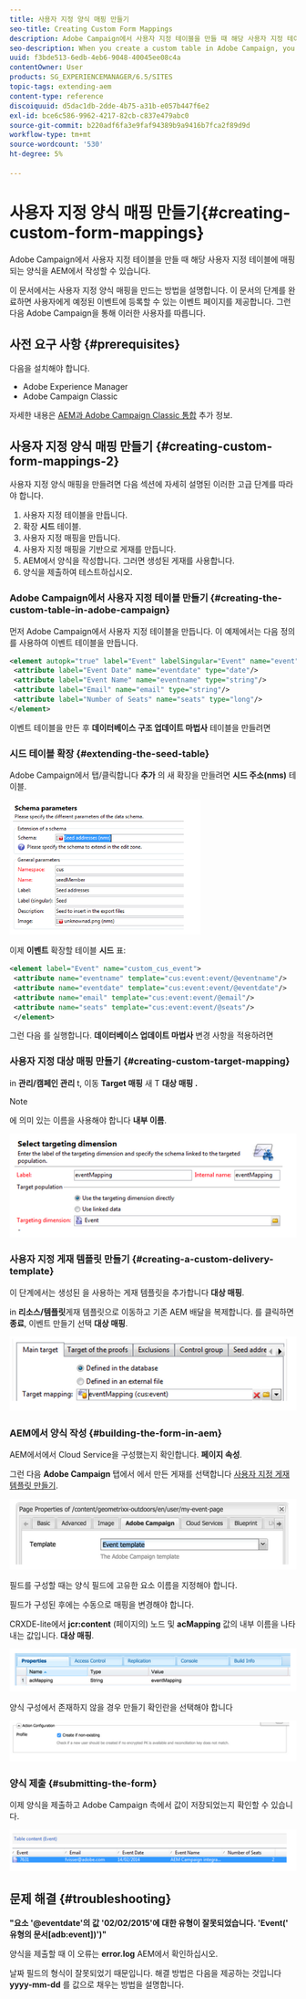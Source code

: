 ```yaml
---
title: 사용자 지정 양식 매핑 만들기
seo-title: Creating Custom Form Mappings
description: Adobe Campaign에서 사용자 지정 테이블을 만들 때 해당 사용자 지정 테이블에 매핑되는 양식을 AEM에서 작성할 수 있습니다
seo-description: When you create a custom table in Adobe Campaign, you may want to build a form in AEM that maps to that custom table
uuid: f3bde513-6edb-4eb6-9048-40045ee08c4a
contentOwner: User
products: SG_EXPERIENCEMANAGER/6.5/SITES
topic-tags: extending-aem
content-type: reference
discoiquuid: d5dac1db-2dde-4b75-a31b-e057b447f6e2
exl-id: bce6c586-9962-4217-82cb-c837e479abc0
source-git-commit: b220adf6fa3e9faf94389b9a9416b7fca2f89d9d
workflow-type: tm+mt
source-wordcount: '530'
ht-degree: 5%

---
```


# 사용자 지정 양식 매핑 만들기{#creating-custom-form-mappings}

Adobe Campaign에서 사용자 지정 테이블을 만들 때 해당 사용자 지정 테이블에 매핑되는 양식을 AEM에서 작성할 수 있습니다.

이 문서에서는 사용자 지정 양식 매핑을 만드는 방법을 설명합니다. 이 문서의 단계를 완료하면 사용자에게 예정된 이벤트에 등록할 수 있는 이벤트 페이지를 제공합니다. 그런 다음 Adobe Campaign을 통해 이러한 사용자를 따릅니다.

## 사전 요구 사항 {#prerequisites}

다음을 설치해야 합니다.

* Adobe Experience Manager
* Adobe Campaign Classic

자세한 내용은 [AEM과 Adobe Campaign Classic 통합](/help/sites-administering/campaignonpremise.md) 추가 정보.

## 사용자 지정 양식 매핑 만들기 {#creating-custom-form-mappings-2}

사용자 지정 양식 매핑을 만들려면 다음 섹션에 자세히 설명된 이러한 고급 단계를 따라야 합니다.

1. 사용자 지정 테이블을 만듭니다.
1. 확장 **시드** 테이블.
1. 사용자 지정 매핑을 만듭니다.
1. 사용자 지정 매핑을 기반으로 게재를 만듭니다.
1. AEM에서 양식을 작성합니다. 그러면 생성된 게재를 사용합니다.
1. 양식을 제출하여 테스트하십시오.

### Adobe Campaign에서 사용자 지정 테이블 만들기 {#creating-the-custom-table-in-adobe-campaign}

먼저 Adobe Campaign에서 사용자 지정 테이블을 만듭니다. 이 예제에서는 다음 정의를 사용하여 이벤트 테이블을 만듭니다.

```xml
<element autopk="true" label="Event" labelSingular="Event" name="event">
 <attribute label="Event Date" name="eventdate" type="date"/>
 <attribute label="Event Name" name="eventname" type="string"/>
 <attribute label="Email" name="email" type="string"/>
 <attribute label="Number of Seats" name="seats" type="long"/>
</element>
```

이벤트 테이블을 만든 후 **데이터베이스 구조 업데이트 마법사** 테이블을 만들려면

### 시드 테이블 확장 {#extending-the-seed-table}

Adobe Campaign에서 탭/클릭합니다 **추가** 의 새 확장을 만들려면 **시드 주소(nms)** 테이블.

![chlimage_1-194](assets/chlimage_1-194.png)

이제 **이벤트** 확장할 테이블 **시드** 표:

```xml
<element label="Event" name="custom_cus_event">
 <attribute name="eventname" template="cus:event:event/@eventname"/>
 <attribute name="eventdate" template="cus:event:event/@eventdate"/>
 <attribute name="email" template="cus:event:event/@email"/>
 <attribute name="seats" template="cus:event:event/@seats"/>
 </element>
```

그런 다음 를 실행합니다. **데이터베이스 업데이트 마법사** 변경 사항을 적용하려면

### 사용자 지정 대상 매핑 만들기 {#creating-custom-target-mapping}

in **관리/캠페인 관리** t, 이동 **Target 매핑** 새 T **대상 매핑 .**

>[!NOTE]
>
>에 의미 있는 이름을 사용해야 합니다 **내부 이름**.

![chlimage_1-195](assets/chlimage_1-195.png)

### 사용자 지정 게재 템플릿 만들기 {#creating-a-custom-delivery-template}

이 단계에서는 생성된 을 사용하는 게재 템플릿을 추가합니다 **대상 매핑**.

in **리소스/템플릿**&#x200B;게재 템플릿으로 이동하고 기존 AEM 배달을 복제합니다. 를 클릭하면 **종료**, 이벤트 만들기 선택 **대상 매핑**.

![chlimage_1-196](assets/chlimage_1-196.png)

### AEM에서 양식 작성 {#building-the-form-in-aem}

AEM에서에서 Cloud Service을 구성했는지 확인합니다. **페이지 속성**.

그런 다음 **Adobe Campaign** 탭에서 에서 만든 게재를 선택합니다 [사용자 지정 게재 템플릿 만들기](#creating-a-custom-delivery-template).

![chlimage_1-197](assets/chlimage_1-197.png)

필드를 구성할 때는 양식 필드에 고유한 요소 이름을 지정해야 합니다.

필드가 구성된 후에는 수동으로 매핑을 변경해야 합니다.

CRXDE-lite에서 **jcr:content** (페이지의) 노드 및 **acMapping** 값의 내부 이름을 나타내는 값입니다. **대상 매핑**.

![chlimage_1-198](assets/chlimage_1-198.png)

양식 구성에서 존재하지 않을 경우 만들기 확인란을 선택해야 합니다

![chlimage_1-199](assets/chlimage_1-199.png)

### 양식 제출 {#submitting-the-form}

이제 양식을 제출하고 Adobe Campaign 측에서 값이 저장되었는지 확인할 수 있습니다.

![chlimage_1-200](assets/chlimage_1-200.png)

## 문제 해결 {#troubleshooting}

**&quot;요소 &#39;@eventdate&#39;의 값 &#39;02/02/2015&#39;에 대한 유형이 잘못되었습니다. &#39;Event(&#39; 유형의 문서[adb:event])&#39;)&quot;**

양식을 제출할 때 이 오류는 **error.log** AEM에서 확인하십시오.

날짜 필드의 형식이 잘못되었기 때문입니다. 해결 방법은 다음을 제공하는 것입니다 **yyyy-mm-dd** 를 값으로 채우는 방법을 설명합니다.
